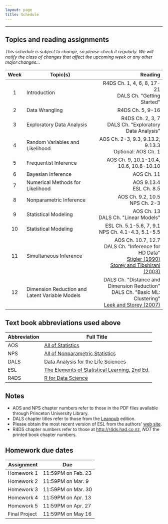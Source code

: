 ```yaml
---
layout: page
title: Schedule
---
```


---

## Topics and reading assignments

*This schedule is subject to change, so please check it regularly.  We will notify the class of changes that affect the upcoming week or any other major changes...*

|  Week  | Topic(s) | Reading |
| :----: | -------- | ------: |
| 1 | Introduction | R4DS Ch. 1, 4, 6, 8, 17-21 <br> DALS Ch. "Getting Started" |
| 2 | Data Wrangling | R4DS Ch. 5, 9-16 |
| 3 | Exploratory Data Analysis | R4DS Ch. 2, 3, 7 <br> DALS Ch. "Exploratory Data Analysis" |
| 4 | Random Variables and Likelihood | AOS Ch. 2-3, 9.3, 9.13.2, 9.13.3 <br> Optional: AOS Ch. 1 |
| 5 | Frequentist Inference | AOS Ch. 9, 10.1-10.4, 10.6, 10.8-10.10 |
| 6 | Bayesian Inference | AOS Ch. 11 |
| 7 | Numerical Methods for Likelihood | AOS 9.13.4 <br> ESL Ch. 8.5 |
| 8 | Nonparametric Inference | AOS Ch. 9.2, 10.5 <br> NPS Ch. 2-3 |
| 9 | Statistical Modeling | AOS Ch. 13 <br> DALS Ch. "Linear Models" |
| 10 | Statistical Modeling | ESL Ch. 5.1-5.6, 7, 9.1 <br> NPS Ch. 4.1-4.3, 5.1-5.5|
| 11 | Simultaneous Inference | AOS Ch. 10.7, 12.7 <br> DALS Ch. "Inference for HD Data" <br> [Stigler (1990)](http://projecteuclid.org/euclid.ss/1177012274) <br> [Storey and Tibshirani (2003)](http://www.pnas.org/content/100/16/9440.full) |
| 12 | Dimension Reduction and Latent Variable Models | DALS Ch. "Distance and Dimension Reduction" <br> DALS Ch. "Basic ML: Clustering" <br> [Leek and Storey (2007)](http://journals.plos.org/plosgenetics/article?id=10.1371/journal.pgen.0030161) |

## Text book abbreviations used above

| Abbreviation | Full Title |
| ---- | ---------- |
AOS | [All of Statistics](https://pulsearch.princeton.edu/catalog/8865289)
NPS | [All of Nonparametric Statistics](https://pulsearch.princeton.edu/catalog/6402948)
DALS | [Data Analysis for the Life Sciences](https://leanpub.com/dataanalysisforthelifesciences)
ESL | [The Elements of Statistical Learning, 2nd Ed.](http://statweb.stanford.edu/~tibs/ElemStatLearn/)
R4DS | [R for Data Science](http://r4ds.had.co.nz)

## Notes

- AOS and NPS chapter numbers refer to those in the PDF files available through Princeton University Library.
- DALS chapter titles refer to those from the [Leanpub](https://leanpub.com/dataanalysisforthelifesciences) edition.
- Please obtain the most recent version of ESL from the authors' [web site](http://statweb.stanford.edu/~tibs/ElemStatLearn/).
- R4DS chapter numbers refer to those at <http://r4ds.had.co.nz>, *NOT* the printed book chapter numbers.

## Homework due dates

| Assignment    | Due | 
| --------------|---------------------|
| Homework 1    | 11:59PM on Feb. 23  |
| Homework 2    | 11:59PM on Mar. 9   | 
| Homework 3    | 11:59PM on Mar. 30  | 
| Homework 4    | 11:59PM on Apr. 13  | 
| Homework 5    | 11:59PM on Apr. 27  | 
| Final Project | 11:59PM on May 16   |
